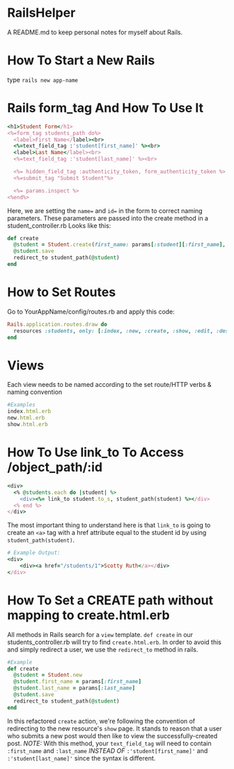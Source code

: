 # RailsHelper
A README.md to keep personal notes for myself about Rails.

# How To Start a New Rails
type `rails new app-name`

# Rails form_tag And How To Use It
```ruby
<h1>Student Form</h1>
<%=form_tag students_path do%>
  <label>First Name</label><br>
  <%=text_field_tag :'student[first_name]' %><br>
  <label>Last Name</label><br>
  <%=text_field_tag :'student[last_name]' %><br>

  <%= hidden_field_tag :authenticity_token, form_authenticity_token %>
  <%=submit_tag "Submit Student"%>

  <%= params.inspect %>
<%end%>
```
Here, we are setting the `name=` and `id=` in the form to correct naming parameters.
These parameters are passed into the create method in a student_controller.rb
Looks like this:
```ruby
def create
  @student = Student.create(first_name: params[:student][:first_name], last_name: params[:student][:last_name])
  @student.save
  redirect_to student_path(@student)
end
```

# How to Set Routes
Go to YourAppName/config/routes.rb and apply this code:
```ruby
Rails.application.routes.draw do
  resources :students, only: [:index, :new, :create, :show, :edit, :destroy]
end
```

# Views
Each view needs to be named according to the set route/HTTP verbs & naming convention
```ruby
#Examples
index.html.erb
new.html.erb
show.html.erb
```

# How To Use link_to To Access /object_path/:id
```ruby
<div>
  <% @students.each do |student| %>
    <div><%= link_to student.to_s, student_path(student) %></div>
  <% end %>
</div>
```

The most important thing to understand here is that `link_to` is going to create
an `<a>` tag with a href attribute equal to the student id by using `student_path(student)`.

```ruby
# Example Output:
<div>
    <div><a href="/students/1">Scotty Ruth</a></div>
</div>
```

# How To Set a CREATE path without mapping to create.html.erb
All  methods in Rails search for a `view` template. `def create` in our students_controller.rb
will try to find `create.html.erb`. In order to avoid this and simply redirect a user, we use the `redirect_to` method in rails.
```ruby
#Example
def create
  @student = Student.new
  @student.first_name = params[:first_name]
  @student.last_name = params[:last_name]
  @student.save
  redirect_to student_path(@student)
end
```
In this refactored `create` action, we're following the convention of redirecting to the new resource's `show` page. It stands to reason that a user who submits a new post would then like to view the successfully-created post. *NOTE:* With this method, your `text_field_tag` will need to contain `:first_name` and `:last_name` *INSTEAD OF* `:'student[first_name]'` and `:'student[last_name]'` since the syntax is different.
